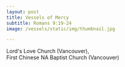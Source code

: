 ```yaml
---
layout: post
title: Vessels of Mercy
subtitle: Romans 9:19-24
image: /vessels/static/img/thumbnail.jpg

---
```


Lord's Love Church (Vancouver), <br/>
First Chinese NA Baptist Church (Vancouver)
